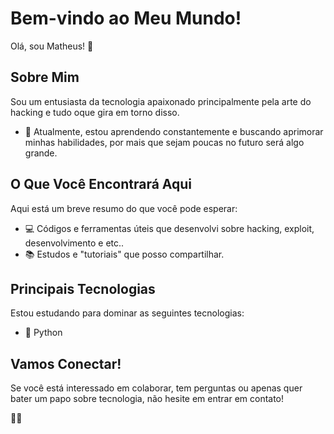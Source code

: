 # Bem-vindo ao Meu Mundo!

Olá, sou Matheus! 👋 

## Sobre Mim
Sou um entusiasta da tecnologia apaixonado principalmente pela arte do hacking e tudo oque gira em torno disso.

- 🌱 Atualmente, estou aprendendo constantemente e buscando aprimorar minhas habilidades, por mais que sejam poucas no futuro será algo grande.

## O Que Você Encontrará Aqui
Aqui está um breve resumo do que você pode esperar:

- 💻 Códigos e ferramentas úteis que desenvolvi sobre hacking, exploit, desenvolvimento e etc..
- 📚 Estudos e "tutoriais" que posso compartilhar.

## Principais Tecnologias
Estou estudando para dominar as seguintes tecnologias:

- 🚀 Python

## Vamos Conectar!
Se você está interessado em colaborar, tem perguntas ou apenas quer bater um papo sobre tecnologia, não hesite em entrar em contato!

 🚀✨
